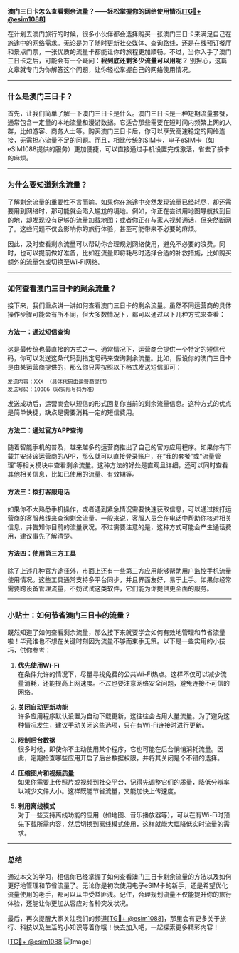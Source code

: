 **澳门三日卡怎么查看剩余流量？——轻松掌握你的网络使用情况[[TG💪+ @esim1088](https://t.me/s/esim1088)]**

在计划去澳门旅行的时候，很多小伙伴都会选择购买一张澳门三日卡来满足自己在旅途中的网络需求。无论是为了随时更新社交媒体、查询路线，还是在线预订餐厅和景点门票，一张优质的流量卡都能让你的旅程更加顺畅。不过，当你入手了澳门三日卡之后，可能会有一个疑问：**我到底还剩多少流量可以用呢？** 别担心，这篇文章就专门为你解答这个问题，让你轻松掌握自己的网络使用情况。

---

### 什么是澳门三日卡？

首先，让我们简单了解一下澳门三日卡是什么。澳门三日卡是一种短期流量套餐，通常包含一定量的本地流量和漫游数据。它适合那些需要在短时间内频繁上网的人群，比如游客、商务人士等。购买澳门三日卡后，你可以享受高速稳定的网络连接，无需担心流量不足的问题。而且，相比传统的SIM卡，电子eSIM卡（如eSIM1088提供的服务）更加便捷，可以直接通过手机设置完成激活，省去了换卡的麻烦。

---

### 为什么要知道剩余流量？

了解剩余流量的重要性不言而喻。如果你在旅途中突然发现流量已经耗尽，却还需要用到网络时，那可能就会陷入尴尬的境地。例如，你正在尝试用地图导航找到目的地，却发现没有足够的流量加载地图；或者你正在与家人视频通话，但突然断网了。这些问题不仅会影响你的旅行体验，甚至可能带来不必要的麻烦。

因此，及时查看剩余流量可以帮助你合理规划网络使用，避免不必要的浪费。同时，也可以提前做好准备，比如在流量即将耗尽时选择合适的补救措施，比如购买额外的流量包或切换至Wi-Fi网络。

---

### 如何查看澳门三日卡的剩余流量？

接下来，我们重点讲一讲如何查看澳门三日卡的剩余流量。虽然不同运营商的具体操作步骤可能会有所不同，但大多数情况下，都可以通过以下几种方式来查看：

#### 方法一：通过短信查询

这是最传统也最直接的方式之一。通常情况下，运营商会提供一个特定的短信代码，你可以发送这条代码到指定号码来查询剩余流量。比如，假设你的澳门三日卡是由某运营商提供的，那么你只需按照以下格式发送短信即可：

```
发送内容：XXX （具体代码由运营商提供）
发送号码：10086（以实际号码为准）
```

发送成功后，运营商会以短信的形式回复你当前的剩余流量信息。这种方式的优点是简单快捷，缺点是需要消耗一定的短信费用。

#### 方法二：通过官方APP查询

随着智能手机的普及，越来越多的运营商推出了自己的官方应用程序。如果你有下载并安装该运营商的APP，那么就可以直接登录账户，在“我的套餐”或“流量管理”等相关模块中查看剩余流量。这种方法的好处是直观且详细，还可以同时查看其他相关信息，比如已使用的流量、有效期等。

#### 方法三：拨打客服电话

如果你不太熟悉手机操作，或者遇到紧急情况需要快速获取信息，可以通过拨打运营商的客服热线来查询剩余流量。一般来说，客服人员会在电话中帮助你核对相关信息，并告知你目前的流量状况。不过需要注意的是，这种方式可能会产生通话费用，建议事先了解清楚。

#### 方法四：使用第三方工具

除了上述几种官方途径外，市面上还有一些第三方应用能够帮助用户监控手机流量使用情况。这些工具通常支持多平台同步，并且界面友好，易于上手。如果你经常需要跨设备管理流量，不妨试试这类软件，它们能为你提供更全面的服务。

---

### 小贴士：如何节省澳门三日卡的流量？

既然知道了如何查看剩余流量，那么接下来就要学会如何有效地管理和节省流量啦！毕竟谁也不想在关键时刻因为流量不够而束手无策。以下是一些实用的小技巧，供你参考：

1. **优先使用Wi-Fi**  
   在条件允许的情况下，尽量寻找免费的公共Wi-Fi热点。这样不仅可以减少流量消耗，还能提高上网速度。不过也要注意网络安全问题，避免连接不可信的网络。

2. **关闭自动更新功能**  
   许多应用程序默认设置为自动下载更新，这往往会占用大量流量。为了避免这种情况发生，建议手动关闭这些选项，只在有Wi-Fi连接时进行更新。

3. **限制后台数据**  
   很多时候，即使你不主动使用某个程序，它也可能在后台悄悄消耗流量。因此，定期检查哪些应用开启了后台数据权限，并将其关闭是个不错的选择。

4. **压缩图片和视频质量**  
   如果你需要上传照片或视频到社交平台，记得先调整它们的质量，降低分辨率以减少文件大小。这样既能节省流量，又能加快上传速度。

5. **利用离线模式**  
   对于一些支持离线功能的应用（如地图、音乐播放器等），可以在有Wi-Fi时预先下载所需内容，然后切换到离线模式使用，这样就能大幅降低实时流量的需求。

---

### 总结

通过本文的学习，相信你已经掌握了如何查看澳门三日卡剩余流量的方法以及如何更好地管理和节省流量了。无论你是初次使用电子eSIM卡的新手，还是希望优化流量使用的老手，都可以从中受益匪浅。记住，合理规划流量不仅能提升你的旅行体验，还能让你更加从容应对各种突发状况。

最后，再次提醒大家关注我们的频道[[TG💪+ @esim1088](https://t.me/s/esim1088)]，那里会有更多关于旅行、科技以及生活的小知识等着你哦！快去加入吧，一起探索更多精彩内容！

[[TG💪+ @esim1088](https://t.me/s/esim1088) ![Image](https://i.postimg.cc/4NQfJmqS/Snipaste-2025-05-13-00-14-12.png)]